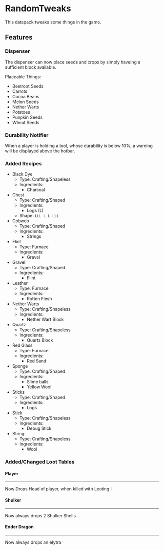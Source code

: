 # RandomTweaks

This datapack tweaks some things in the game.

## Features

### Dispenser
The dispenser can now place seeds and crops by simply haveing a sufficient block available.

Placeable Things:
* Beetroot Seeds
* Carrots
* Cocoa Beans
* Melon Seeds
* Nether Warts
* Potatoes
* Punpkin Seeds
* Wheat Seeds

### Durability Notifier
When a player is holding a tool, whose durability is below 10%, a warning will be displayed above the hotbar.

### Added Recipes
* Black Dye
  * Type: Crafting/Shapeless
  * Ingredients:
    * Charcoal
* Chest
  * Type: Crafting/Shaped
  * Ingredients:
    * Logs (L)
  * Shape: ```LLL
           L L
           LLL```
* Cobweb
  * Type: Crafting/Shaped
  * Ingredients:
    * Strings
* Flint
  * Type: Furnace
  * Ingredients:
    * Gravel
* Gravel
  * Type: Crafting/Shaped
  * Ingredients:
    * Flint
* Leather
  * Type: Furnace
  * Ingredients:
    * Rotten Flesh
* Nether Warts
  * Type: Crafting/Shapeless
  * Ingredients:
    * Nether Wart Block
* Quartz
  * Type: Crafting/Shapeless
  * Ingredients:
    * Quartz Block
* Red Glass
  * Type: Furnace
  * Ingredients:
    * Red Sand
* Sponge
  * Type: Crafting/Shaped
  * Ingredients:
    * Slime balls
    * Yellow Wool
* Sticks
  * Type: Crafting/Shaped
  * Ingredients:
    * Logs
* Stick
  * Type: Crafting/Shapeless
  * Ingredients:
    * Debug Stick
* String
  * Type: Crafting/Shapeless
  * Ingredients:
    * Wool
    
### Added/Changed Loot Tables

#### Player
---
Now Drops Head of player, when killed with Looting I

#### Shulker
---
Now always drops 2 Shulker Shells

#### Ender Dragon
---
Now always drops an elytra
